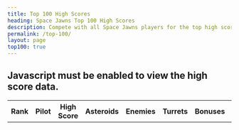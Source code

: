 ```yaml
---
title: Top 100 High Scores
heading: Space Jawns Top 100 High Scores
description: Compete with all Space Jawns players for the top high score!
permalink: /top-100/
layout: page
top100: true
---
```


<div class="table margin-bottom">
    <noscript>
        <h2>Javascript must be enabled to view the high score data.</h2>
    </noscript>
    <table id="top-100" class="high-score">
      <tr>
        <th>Rank</th>
        <th>Pilot</th>
        <th>High Score</th>
        <th>Asteroids</th>
        <th>Enemies</th>
        <th>Turrets</th>
        <th>Bonuses</th>
        <th>Powerups</th>
        <th>Top Level</th>
        <th>Time Played</th>
      </tr>
    </table>
</div>
